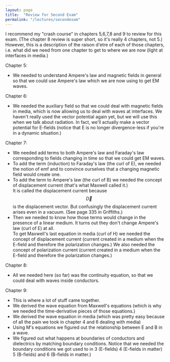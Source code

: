 ```yaml
---
layout: page
title:  "Review for Second Exam"
permalink: "/lectures/secondexam"
---
```


I recommend my "crash course" in chapters 5,6,7,8 and 9 to review for this
exam. (The chapter 8 review is super short, so it's really 4 chapters, not 5.)
However, this is a description of the raison d'etre of each of those chapters, i.e.
what did we need from one chapter to get to where we are now (light at interfaces
in media.)

Chapter 5:
* We needed to understand Ampere's law and magnetic fields in general so that we
could use Ampere's law which we are now using to get EM waves.

Chapter 6:
* We needed the auxiliary field so that we could deal with magnetic fields in media, which
is now allowing us to deal with waves at interfaces. We
haven't really used the vector potential again yet, but we will use this when we
talk about radiation.  In fact, we'll actually make a vector potential for E-fields 
(notice that E is no longer divergence-less if you're in a dynamic situation.)

Chapter 7: 
* We needed add terms to both Ampere's law and Faraday's law corresponding to
fields changing in time so that we could get EM waves.
* To add the term (induction) to Faraday's
law (the curl of E), we needed the notion of
emf and  to convince ourselves that a changing magnetic field would create one.
* To add the term to Ampere's law (the curl of B) 
we needed the concept of displacement current (that's what Maxwell called it.)  
It is called the displacement current because $$\vec{D}$$ is the displacement
vector. But confusingly the displacement current arises even in a vacuum. (See page
335 in Griffiths.) 
* Then we needed to know how those terms would change in the presence of a linear medium.
It turns out they don't change Ampere's law (curl of E) at all.  
To get Maxwell's last equation in media (curl of H)
we needed the concept of displacement current (current created in a medium when the
E-field and therefore the polarization changes.)  We also needed the concept of
polarization current (current created in a medium when the E-field and therefore
the polarization changes.)

Chapter 8:
* All we needed here (so far) was the continuity equation, so that we could deal
with waves inside conductors.

Chapter 9:
* This is where a lot of stuff came together.
* We derived the wave equation from Maxwell's equations (which is why we needed the
time-derivative pieces of those equations.)
* We derived the wave equation in media (which was pretty easy because of all the
pain we took in chapter 4 and 6 dealing with media)
* Using M's equations we figured out the relationship between E and B in a wave.
* We figured out what happens at boundaries of conductors and dielectrics by 
matching boundary conditions.  Notice that we needed the boundary conditions we
got used to in 3 (E-fields) 4 (E-fields in matter) 5 (B-fields) and 6 (B-fields in
matter.)
